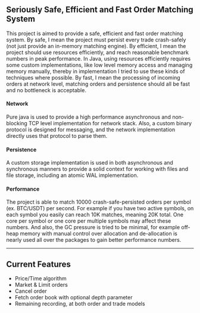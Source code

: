 ## Seriously Safe, Efficient and Fast Order Matching System

This project is aimed to provide a safe, efficient and fast order matching system. By safe, I mean the project must
persist every trade crash-safely (not just provide an in-memory matching engine). By efficient, I mean the project
should use resources efficiently, and reach reasonable benchmark numbers in peak performance. In Java, using resources
efficiently requires some custom implementations, like low level memory access and managing memory manually, thereby in
implementation I tried to use these kinds of techniques where possible. By fast, I mean the processing of incoming
orders at network level, matching orders and persistence should all be fast and no bottleneck is acceptable.

#### Network

Pure java is used to provide a high performance asynchronous and non-blocking TCP level implementation for network
stack. Also, a custom binary protocol is designed for messaging, and the network implementation directly uses that
protocol to parse them.

#### Persistence

A custom storage implementation is used in both asynchronous and synchronous manners to provide a solid context for
working with files and file storage, including an atomic WAL implementation.

#### Performance

The project is able to match 10000 crash-safe-persisted orders per symbol (ex. BTC/USDT) per second. For example if you
have two active symbols, on each symbol you easily can reach 10K matches, meaning 20K total. One core per symbol or one
core per multiple symbols may affect these numbers. And also, the GC pressure is tried to be minimal, for example
off-heap memory with manual control over allocation and de-allocation is nearly used all over the packages to gain
better performance numbers.

---

## Current Features

- Price/Time algorithm
- Market & Limit orders
- Cancel order
- Fetch order book with optional depth parameter
- Remaining recording, at both order and trade models
